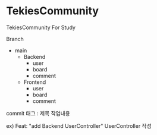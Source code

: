 # TekiesCommunity
TekiesCommunity For Study

Branch
- main
  - Backend
    - user
    - board
    - comment
  - Frontend
    - user
    - board
    - comment




commit 태그 : 제목
       작업내용
       
ex) Feat: "add Backend UserController"
    UserController 작성

